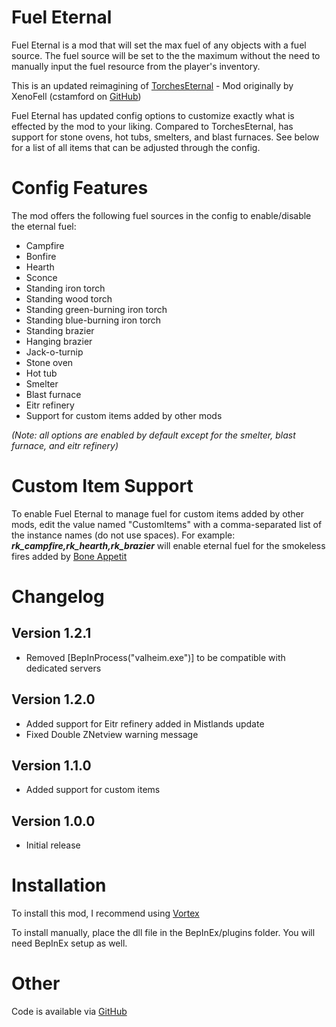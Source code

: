 # Fuel Eternal

Fuel Eternal is a mod that will set the max fuel of any objects with a fuel source. The fuel source will be set to the the maximum without the need to manually input the fuel resource from the player's inventory.

This is an updated reimagining of [TorchesEternal](https://www.nexusmods.com/valheim/mods/945) - Mod originally by XenoFell (cstamford on [GitHub](https://github.com/cstamford/ValheimMods/tree/main/TorchesEternal))

Fuel Eternal has updated config options to customize exactly what is effected by the mod to your liking. Compared to TorchesEternal, has support for stone ovens, hot tubs, smelters, and blast furnaces. See below for a list of all items that can be adjusted through the config.

# Config Features

The mod offers the following fuel sources in the config to enable/disable the eternal fuel:

- Campfire
- Bonfire
- Hearth
- Sconce
- Standing iron torch
- Standing wood torch
- Standing green-burning iron torch
- Standing blue-burning iron torch
- Standing brazier
- Hanging brazier
- Jack-o-turnip
- Stone oven
- Hot tub
- Smelter
- Blast furnace
- Eitr refinery
- Support for custom items added by other mods

*(Note: all options are enabled by default except for the smelter, blast furnace, and eitr refinery)*

# Custom Item Support

To enable Fuel Eternal to manage fuel for custom items added by other mods, edit the value named "CustomItems" with a comma-separated list of the instance names (do not use spaces). For example: ***rk_campfire,rk_hearth,rk_brazier*** will enable eternal fuel for the smokeless fires added by [Bone Appetit](https://www.nexusmods.com/valheim/mods/1250)

# Changelog
## Version 1.2.1
- Removed [BepInProcess("valheim.exe")] to be compatible with dedicated servers
## Version 1.2.0
- Added support for Eitr refinery added in Mistlands update
- Fixed Double ZNetview warning message
## Version 1.1.0
- Added support for custom items
## Version 1.0.0
- Initial release

# Installation

To install this mod, I recommend using [Vortex](https://www.nexusmods.com/about/vortex/)

To install manually, place the dll file in the BepInEx/plugins folder. You will need BepInEx setup as well.

# Other

Code is available via [GitHub](https://github.com/thejhoffman/FuelEternal)

